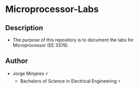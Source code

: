 # Microprocessor-Labs
## Description
- The purpose of this repository is to document the labs for Microprocessor (EE 3376).

## Author
- Jorge Minjares :zap:
  - Bachelors of Science in Electrical Engineering :zap: